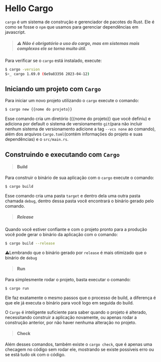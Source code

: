 # Hello Cargo

`cargo` é um sistema de construção e gerenciador de pacotes do Rust. Ele é como se fosse o `npm` que usamos para gerenciar dependências em javascript.

> #####  ⚠ Não é obrigatório o uso do cargo, mas em sistemas mais complexos ele se torna muito útil.

Para verificar se o `cargo` está instalado, execute:

```bash
$ cargo -version
$>_ cargo 1.69.0 (6e9a83356 2023-04-12)
```

## Iniciando um projeto com `Cargo`

Para iniciar um novo projeto utilizando o `cargo` execute o comando:

```bash
$ cargo new {{nome do projeto}}
```

Esse comando cria um diretório ({{nome do projeto}} que você definiu) e adiciona por default o sistema de versionamento `git`(para não incluir nenhum sistema de versionamento adicione a tag `--vcs none` ao comando), além dos arquivos `Cargo.toml`(contém informações do projeto e suas dependências) e o `src/main.rs`.

## Construindo e executando com `Cargo`

> #### Build

Para construir o binário de sua aplicação com o `cargo` execute o comando:

```bash
$ cargo build
```

Esse comando cria uma pasta `target` e dentro dela uma outra pasta chamada `debug`, dentro dessa pasta você encontrará o binário gerado pelo comando.

>##### Release

Quando você estiver confiante e com o projeto pronto para a produção você pode gerar o binário da aplicação com o comando:

```bash
$ cargo build --release
```

⚠️Lembrando que o binário gerado por `release` é mais otimizado que o binário de `debug`

> #### Run

Para simplesmente rodar o projeto, basta executar o comando:

```bash
$ cargo run
```

Ele faz exatamente o mesmo passos que o processo de build, a diferença é que ele já executa o binário para você logo em seguida do build.

O `Cargo` é inteligente suficiente para saber quando o projeto é alterado, necessitando construir a aplicação novamente, ou apenas rodar a construção anterior, por não haver nenhuma alteração no projeto.

> #### Check

Além desses comandos, também existe o `cargo check`, que é apenas uma checagem no código sem rodar ele, mostrando se existe possíveis erro ou se está tudo ok com o código.